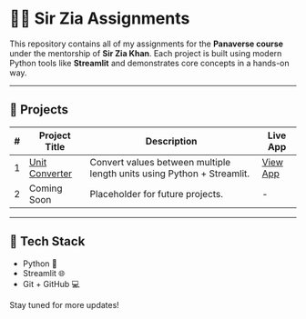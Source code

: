 # 👨‍🏫 Sir Zia Assignments

This repository contains all of my assignments for the **Panaverse course** under the mentorship of **Sir Zia Khan**. Each project is built using modern Python tools like **Streamlit** and demonstrates core concepts in a hands-on way.

---

## 📁 Projects

| # | Project Title               | Description                                     | Live App |
|---|-----------------------------|-------------------------------------------------|----------|
| 1 | [Unit Converter](./Project-01-Unit-Converter) | Convert values between multiple length units using Python + Streamlit. | [View App](https://your-username-project-01-unit-converter.streamlit.app) |
| 2 | Coming Soon                 | Placeholder for future projects.               | -        |

---

## 🚀 Tech Stack

- Python 🐍
- Streamlit 🌐
- Git + GitHub 💻

Stay tuned for more updates!
